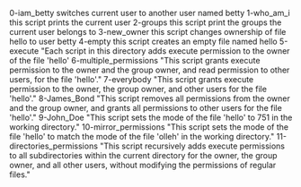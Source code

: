 0-iam_betty switches current user to another user named betty
1-who_am_i this script prints the current user 
2-groups  this script print the groups the current user belongs to
3-new_owner this script changes ownership of file hello to user betty
4-empty   this script creates an empty file named hello
5-execute "Each script in this directory adds execute permission to the owner of the file 'hello' 
6-multiple_permissions "This script grants execute permission to the owner and the group owner, and read permission to other users, for the file 'hello'."
7-everybody "This script grants execute permission to the owner, the group owner, and other users for the file 'hello'."
8-James_Bond "This script removes all permissions from the owner and the group owner, and grants all permissions to other users for the file 'hello'."
9-John_Doe "This script sets the mode of the file 'hello' to 751 in the working directory."
10-mirror_permissions "This script sets the mode of the file 'hello' to match the mode of the file 'olleh' in the working directory."
11-directories_permissions "This script recursively adds execute permissions to all subdirectories within the current directory for the owner, the group owner, and all other users, without modifying the permissions of regular files."







